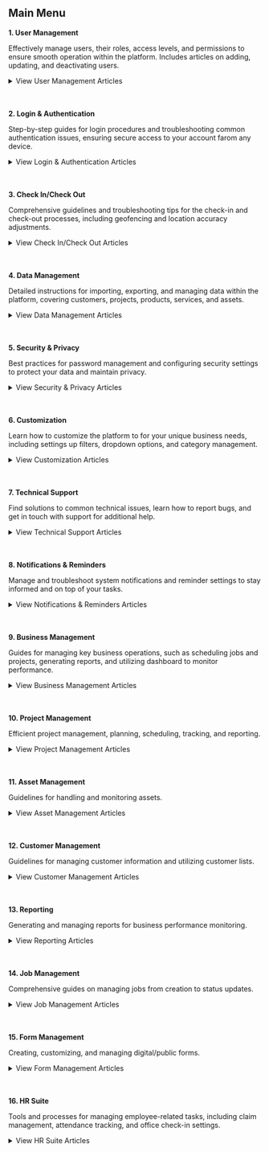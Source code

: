## Main Menu

**1. User Management**<br>

   Effectively manage users, their roles, access levels, and permissions to ensure smooth operation within the platform. Includes articles on adding, updating, and deactivating users.<br>
   
   <details>
   <summary>View User Management Articles</summary>
   <br>
   - <a href="Add_New_User.html">How to Add New User?</a><br>
   - <a href="Copy_Account.html">How to Copy Account for New User?</a><br>
   - <a href="Add_New_User_Category.html">How to Add New User Category?</a><br>
   - <a href="Delete,_Deactivate_or_Change_User.html">How Do I Delete/Deactivate a Resigned User or Change to a New User?</a><br>
   - <a href="Configure_Public_Form_Access_in_UAC.html">How to Configure Public Form Access in UAC (Done by Admin)?</a><br>
   - <a href="Admin_Reset_App_Access.html">How does an Admin Reset App Access for a User?</a><br>
   </details>
   <br><br>
   
**2. Login & Authentication**<br>

   Step-by-step guides for login procedures and troubleshooting common authentication issues, ensuring secure access to your account farom any device.<br>
   
   <details>
   <summary>View Login & Authentication Articles</summary>
   <br>
   - <a href="Login.html">How to Login Into Sales Connection Using Mobile and Desktop?</a><br>
   - <a href="New_User_Login.html">How to Assist My New User to Login?</a><br>
   - <a href="IMEI.html">I Can't Login to My Other Phone. Why?</a><br>
   - <a href="Turn_Off_IMEI.html">How to enable or disable IMEI Login Check? (Device Changing Detection)</a><br>
   - <a href="Not_Receiving_OTP.html">My Staff Did Not Receive Their OTP. What Should I Do?</a><br>
   - <a href="Enable_Disable_Version_Access_Permission.html">How to Enable/Disable Version Access Permission? (For Staff)</a><br>
   </details>
   <br><br>

**3. Check In/Check Out**<br>

   Comprehensive guidelines and troubleshooting tips for the check-in and check-out processes, including geofencing and location accuracy adjustments.<br>
   
   <details>
   <summary>View Check In/Check Out Articles</summary>
   <br>
   - <a href="Assist_Check_Out.html">I Forgot to Check Out, How?</a><br>
   - <a href="Enable_Assist_Check_Out.html">How to Enable Assist Check Out?</a><br>
   - <a href="Check_In_Address.html">I am at the location, but the system says I am too far from the location.</a><br>
   - <a href="Adjust_Geofencing_Radius.html">How to Adjust Geofencing Radius?</a><br>
   </details>
   <br><br>

**4. Data Management**<br>

   Detailed instructions for importing, exporting, and managing data within the platform, covering customers, projects, products, services, and assets.<br>
   
   <details>
   <summary>View Data Management Articles</summary>
   <br>
   - <a href="Import_Customer.html">How to Import New Customer(s)?</a><br>
   - <a href="Import_Project.html">How to Import New Project(s)?</a><br>
   - <a href="Import_Product_Services.html">How to Import New Product/Services(s)?</a><br>
   - <a href="Import_Asset.html">How do I Import New Asset(s)?</a><br>
   - <a href="Import_UOM.html">How to Import New UOM(s)?</a><br>
   - <a href="Import_User.html">How do I Import New User(s)?</a><br>
   - <a href="Import_Contact.html">How to Import New Contact(s)?</a><br>
   - <a href="Company_Bulk_Update.html">How to do Customer/Project/Product/Services/UOM Bulk Update?</a><br>
   - <a href="Asset_Bulk_Update.html">How to do Asset Bulk Update?</a><br>
   </details>
   <br><br>
   
**5. Security & Privacy**<br>

   Best practices for password management and configuring security settings to protect your data and maintain privacy.<br>
   
   <details>
   <summary>View Security & Privacy Articles</summary>
   <br>
   - <a href="Forgot_Password.html">I forgot my password. How can I recover or reset it?</a><br>
   - <a href="Change_Account_Password.html">How to Change Account Password?</a><br>
   </details>
   <br><br>
   
**6. Customization**<br>

   Learn how to customize the platform to for your unique business needs, including settings up filters, dropdown options, and category management.<br>
   
   <details>
   <summary>View Customization Articles</summary>
   <br>
   - <a href="Job_Filter_by_Date_Range.html">How to Filter Job by Date Range?</a><br>
   - <a href="Default_Favourite_Filter.html">How to Set Customized Favourite Filter as Default - Desktop</a><br>
   - <a href="Default_Favourite_Filter_App.html">How to Set Customized Favourite Filter as Default - App</a><br>
   - <a href="How_to_Set_Up_the_Column_View_in_the_Report_Page.html">How to Set Up the Column View in the Report Page?</a><br>
   - <a href="Job_Update_Report_Filter.html">How to Use Update Report Filter?</a><br>
   - <a href="Add_Dropdown_Options_in_Digital_Form.html">How to Add Dropdown Options in Digital Form?</a><br>
   - <a href="Edit_Checklist_Dropdown_Options.html">How to Edit Checklist Dropdown Options?</a><br>
   - <a href="How_to_Use_Dropdown_Field_in_Job_Project_Customer.html">How to Use Dropdown Field in Job/Project/Customer?</a><br>
   - <a href="Add_New_Category_in_Customer_Project_Job.html">How do I Add New Category in Customer/Project/Job?</a><br>
   - <a href="Add_New_Category_in_Digital_Form.html">How do I Add New Category in Digital Form?</a><br>
   - <a href="Add_New_Status_in_Customer_Project_Job.html">How do I Add New Status in Customer/Project/Job?</a><br>
   - <a href="Add_New_Status_in_Digital_Form.html">How do I Add New Status in Digital Form?</a><br>
   </details>
   <br><br>
   
**7. Technical Support**<br>

   Find solutions to common technical issues, learn how to report bugs, and get in touch with support for additional help.<br>
   
   <details>
   <summary>View Technical Support Articles</summary>
   <br>
   - <a href="Updates_Not_Received_by_Team_Members.html">My updates are not received by my admin and other team members. Why?</a><br>
   - <a href="Check_Pending_Update.html">How to Check Pending Update?</a><br>
   - <a href="Check_Pending_Data.html">How to Check Pending Data?</a><br>
   - <a href="Can't_Load_Schedule_Page.html">I can't load the schedule page. Why?</a><br>
   - <a href="Different_Number_Jobs_For_Same_Customer.html">Why is the Console Tab showing a different number of jobs for the same customer?</a><br>
   </details>
   <br><br>
   
**8. Notifications & Reminders**<br>

   Manage and troubleshoot system notifications and reminder settings to stay informed and on top of your tasks.<br>
   
   <details>
   <summary>View Notifications & Reminders Articles</summary>
   <br>
   - <a href="Edit_Reminder_Template.html">How to Edit Reminder Template?</a><br>
   - <a href="Create_Reminder_Template.html">How to Create New Reminder Template?</a><br>
   - <a href="Disable_Notification.html">I Get Spammed By a Lot of Notifications. How Do I Disable It?</a><br>
   - <a href="I_am_Not_Getting_Any_Notification_From_System_Why.html">I am Not Getting Any Notification From System. Why?</a><br>
   </details>
   <br><br>
   
**9. Business Management**<br>

   Guides for managing key business operations, such as scheduling jobs and projects, generating reports, and utilizing dashboard to monitor performance.<br>
   
   <details>
   <summary>View Business Management Articles</summary>
   <br>
   - <a href="Data_Level_Structure.html">Data Level Structure</a><br>
   - <a href="User_Types_Default_Access.html">User Type Default Access</a><br>
   - <a href="Comment_With_Photo.html">How to comment with photo / attachment?</a><br>
   - <a href="View_Business_Travelling.html">Where can I view my team's travelling for the month?</a><br>
   - <a href="Access_Submitted_Public_Form.html">How to Access Submitted Public Form?</a><br>
   - <a href="Add_New_Product&Service_List.html">How to Add New Product/Services?</a><br>
   - <a href="Product_Services_List.html">Product/Services List</a><br>
   - <a href="Can't_Access_Digital_Form.html">I can't access Digital Form. Please help.</a><br>
   - <a href="To_Do_List.html">To-do List Setup</a><br>
   - <a href="UAC_Policy_Management.html">UAC Policy Management</a><br>
   - <a href="Company_Profile_Settings.html">Company Profile Settings</a><br>
   - <a href="Wizard_Page.html">Wizard Page</a><br>
   - <a href="Comment_Category_Segmentation.html">Comment Category Segmentation</a><br>
   - <a href="Edit_Remote_Signature_Email_Template.html">How to Edit Remote Signature Email Template?</a><br>
   - <a href="How_to_Get_Remote_Signature_From_Customer.html">How to Request for Remote Signature From Customer?</a><br>
   - <a href="Request_Signature_Company_Stamp.html">How to Sign and Upload Company Stamp into Digital Form?</a><br>
   </details>
   <br><br>

**10. Project Management**<br>

   Efficient project management, planning, scheduling, tracking, and reporting.<br>
   
   <details>
   <summary>View Project Management Articles</summary>
   <br>
   - <a href="Add_New_Project.html">How to Add New Project?</a><br>
   - <a href="Project_Schedule_Page.html">Project Schedule Page</a><br>
   </details>
   <br><br>
    
**11. Asset Management**<br>

   Guidelines for handling and monitoring assets.<br>
   
   <details>
   <summary>View Asset Management Articles</summary>
   <br>
   - <a href="How_to_Add_New_Asset.html">How to Add New Asset?</a><br>
   - <a href="Asset_Dashboard.html">Asset Dashboard</a><br>
   </details>
   <br><br>

**12. Customer Management**<br>

   Guidelines for managing customer information and utilizing customer lists.<br>
   
   <details>
   <summary>View Customer Management Articles</summary>
   <br>
   - <a href="Add_New_Customer.html">How to Add New Customer?</a><br>
   - <a href="Customer_List.html">Customer List</a><br>
   </details>
   <br><br>

**13. Reporting**<br>

   Generating and managing reports for business performance monitoring.<br>
   
   <details>
   <summary>View Reporting Articles</summary>
   <br>
   - <a href="Report_Page.html">Report Page</a><br>
   - <a href="Report_Update_Page.html">Update Report Page</a><br>
   - <a href="Export_Report.html">How to Pull Out Job/Project/Form Report?</a><br>
   </details>
   <br><br>

**14. Job Management**<br>

   Comprehensive guides on managing jobs from creation to status updates.<br>
   
   <details>
   <summary>View Job Management Articles</summary>
   <br>
   - <a href="Add_New_Job.html">How to Add New Job?</a><br>
   - <a href="Job_Schedule_Page.html">Job Schedule Page</a><br>
   - <a href="Job_Dashboard.html">Job Dashboard</a><br>
   - <a href="Setup_Job_Template.html">How to Setup Job Template Page?</a><br>
   </details>
   <br><br>

**15. Form Management**<br>

   Creating, customizing, and managing digital/public forms.<br>
   
   <details>
   <summary>View Form Management Articles</summary>
   <br>
   - <a href="Create_Digital_Form.html">How to Create Digital Form?</a><br>
   - <a href="Creation_of_Public_Form.html">How to Generate and Share QR Code for Public Form?</a><br>
   - <a href="Setup_Public_Form_Template_Page.html">How to Setup Public Form Template Page?</a><br>
   - <a href="Access_Submitted_Public_Form.html">How to Access Submitted Public Form?</a><br>
   - <a href="Digital_Form_Template_Settings.html">Digital Form Template Settings</a><br>
   - <a href="Create_PDF.html">How to Set Up Digital Form PDF Template?</a><br>
   </details>
   <br><br>

**16. HR Suite**<br>

   Tools and processes for managing employee-related tasks, including claim management, attendance tracking, and office check-in settings.<br>
   
   <details>
   <summary>View HR Suite Articles</summary>
   <br>
   - <a href="Claim_Management.html">Claim Management</a><br>
   - <a href="Overtime_Management.html">Overtime Management</a><br>
   - <a href="Attendance_List.html">Attendance List</a><br>
   - <a href="Office_Check_In_Settings.html">Office Check-In Settings</a><br>
   </details>
   <br><br>
   
